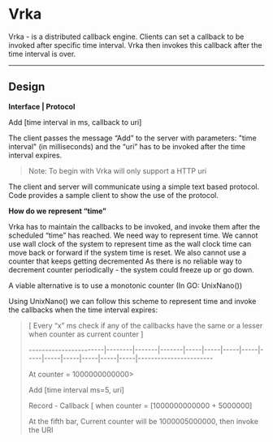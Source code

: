 Vrka 
===================
Vrka - is a distributed callback engine. Clients can set a callback to be invoked after specific time interval. Vrka then invokes this callback after the time interval is over.

----------


Design
-------------

**Interface | Protocol**

Add [time interval in ms, callback to uri]

The client passes the message “Add” to the server with parameters:  "time interval" (in milliseconds) and the “uri” has to be invoked after the time interval expires.

> Note: To begin with Vrka will only support a HTTP uri


 The client and server will communicate using a simple text based protocol. Code provides a sample client to show the use of the protocol.


**How do we represent “time”**

Vrka has to maintain the callbacks to be invoked, and invoke them after the scheduled “time” has reached. We need way to represent time. We cannot use wall clock of the system to represent time as the wall clock time can move back or forward if the system time is reset.  We also cannot use a counter that keeps getting decremented As there is no reliable way to decrement counter periodically - the system could freeze up or go down.


A viable alternative is to use a monotonic counter (In GO: UnixNano())


Using UnixNano() we can follow this scheme to represent time and invoke the callbacks when the time interval expires:

> [ Every “x” ms check if any of the callbacks have the same or a lesser when counter as current counter ] 
>                                          
>  -----------------------|--------|-------|-------|-----|-----|-----|-----|-----|-----|-----|-----|-----|-----|----------------------- 
> 
> At counter = 1000000000000> 
> 
> Add [time interval ms=5, uri]
>
>Record - Callback [ when counter = [1000000000000 + 5000000]
> 
> At the fifth bar, Current counter will be 1000005000000, then invoke the URI






	 
